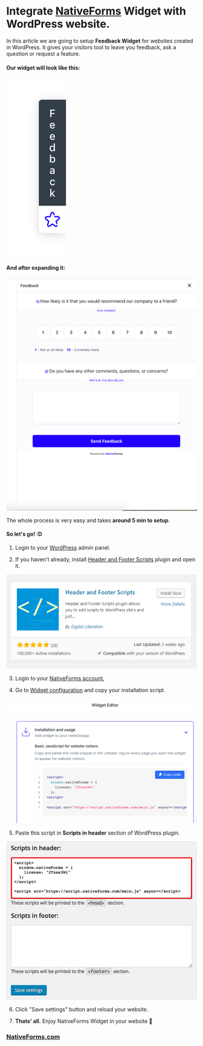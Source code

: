 # Integrate [NativeForms](https://nativeforms.com/) Widget with WordPress website.

  
In this article we are going to setup **Feedback Widget** for websites created in WordPress.
It gives your visitors tool to leave you feedback, ask a question or request a feature.

#### Our widget will look like this:
![Widget](https://raw.githubusercontent.com/venits/native-forms-wordpress/master/assets/widget.png)

#### And after expanding it:
![Form](https://raw.githubusercontent.com/venits/native-forms-wordpress/master/assets/form.png)

The whole process is very easy and takes **around 5 min to setup**.
#### So let's go! :D

1. Login to your [WordPress](https://wordpress.com/) admin panel.

2. If you haven't already, install [Header and Footer Scripts](https://wordpress.com/plugins/insert-headers-and-footers) plugin and open it.

![Plugin](https://raw.githubusercontent.com/venits/native-forms-wordpress/master/assets/plugin.png)

3. Login to your [NativeForms account.](https://app.nativeforms.com/)

4. Go to [Widget configuration](app.nativeforms.com/widget) and copy your installation script.

![install](https://raw.githubusercontent.com/venits/native-forms-wordpress/master/assets/install.png)

5. Paste this script in **Scripts in header** section of WordPress plugin.

![script](https://raw.githubusercontent.com/venits/native-forms-wordpress/master/assets/script.jpg)

6. Click "Save settings" button and reload your website.

7. **Thats' all.** Enjoy NativeForms Widget in your website 🎉


### [NativeForms.com](https://nativeforms.com/)

